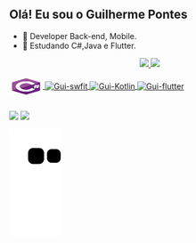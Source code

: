 ## Olá! Eu sou o Guilherme Pontes


- 🔭 Developer Back-end, Mobile.
- 🌱 Estudando C#,Java e Flutter.
<div align="center">
  <a href="https://github.com/GuihPontes">
  <img height="180em" src="https://github-readme-stats.vercel.app/api?username=GuihPontes&show_icons=true&theme=dark&include_all_commits=true&count_private=true"/>
  <img height="180em" src="https://github-readme-stats.vercel.app/api/top-langs/?username=GuihPontes&layout=compact&langs_count=7&theme=dark"/>
</div>
  
<div style="display: inline_block"><br>
  <img align="center" alt="Gui-Csharp" height="30" width="60" src="https://raw.githubusercontent.com/devicons/devicon/master/icons/csharp/csharp-original.svg">
 
  <img align="center" alt="Gui-swfit" height="50" width="60" src="https://download.logo.wine/logo/Swift_(programming_language)/Swift_(programming_language)-Logo.wine.png">
  <img align="center" alt="Gui-Kotlin" height="30" width="60" src="https://upload.wikimedia.org/wikipedia/commons/thumb/1/11/Kotlin_logo_2021.svg/2560px-Kotlin_logo_2021.svg.png">
  <img align="center" alt="Gui-flutter" height="30" width="60" src="https://upload.wikimedia.org/wikipedia/commons/thumb/4/44/Google-flutter-logo.svg/2560px-Google-flutter-logo.svg.png">
 
</div>
  
  
   ##
 
<div> 
  <a href = "mailto:gulherme-pontes2015@hotmail.com"><img src="https://img.shields.io/badge/-Gmail-%23333?style=for-the-badge&logo=gmail&logoColor=white" target="_blank"></a>
  <a href="https://www.linkedin.com/in/guilherme-pontes/" target="_blank"><img src="https://img.shields.io/badge/-LinkedIn-%230077B5?style=for-the-badge&logo=linkedin&logoColor=white" target="_blank"></a> 
 
 ![Snake animation](https://github.com/GuihPontes/GuihPontes/blob/output/github-contribution-grid-snake.svg) 
 
</div>
